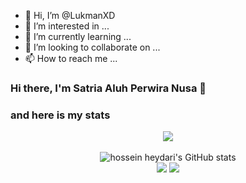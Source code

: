 - 👋 Hi, I’m @LukmanXD
- 👀 I’m interested in ...
- 🌱 I’m currently learning ...
- 💞️ I’m looking to collaborate on ...
- 📫 How to reach me ...
### Hi there, I'm Satria Aluh Perwira Nusa 👋

### and here is my stats
<p align="center"><img src="https://www.codewars.com/users/LukmanXD/badges/large"/><br /><br />
  <img src="https://github-readme-stats.vercel.app/api?username=LukmanXD&show_icons=true&include_all_commits=true&theme=monokai" alt="hossein heydari's GitHub stats" /><br />
  <img src="https://github-readme-streak-stats.herokuapp.com/?user=LukmanXD&theme=monokai"/>
  <img src="https://github-readme-stats.vercel.app/api/top-langs/?username=LukmanXD&layout=compact&theme=monokai&langs_count=12"/><br />
</p>

<!--
**LukmanXD/LukmanXD** is a ✨ _special_ ✨ repository because its `README.md` (this file) appears on your GitHub profile.

Here are some ideas to get you started:

<!---
LukmanXD/LukmanXD is a ✨ special ✨ repository because its `README.md` (this file) appears on your GitHub profile.
You can click the Preview link to take a look at your changes.
--->
